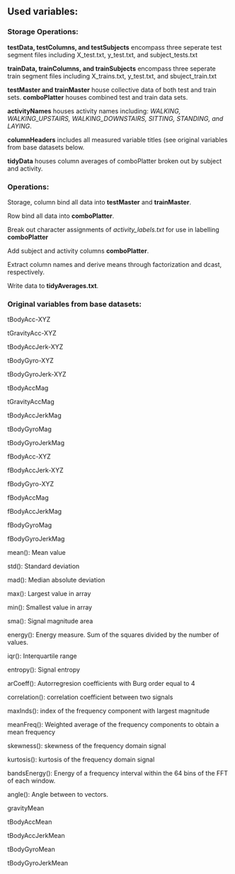 <h2>Used variables:</h2>



<h3>Storage Operations: </h3>

**testData, testColumns, and testSubjects** encompass three seperate test segment files including X_test.txt, y_test.txt, and subject_tests.txt

**trainData, trainColumns, and trainSubjects** encompass three seperate train segment files including X_trains.txt, y_test.txt, and sbuject_train.txt

**testMaster and trainMaster** house collective data of both test and train sets.
**comboPlatter** houses combined test and train data sets.

**activityNames** houses activity names including: *WALKING, WALKING_UPSTAIRS, WALKING_DOWNSTAIRS, SITTING, STANDING, and LAYING*.

**columnHeaders** includes all measured variable titles (see original variables from base datasets below.

**tidyData** houses column averages of comboPlatter broken out by subject and activity.


<h3>Operations:</h3>

Storage, column bind all data into **testMaster** and **trainMaster**.

Row bind all data into **comboPlatter**.

Break out character assignments of *activity_labels.txt* for use in labelling **comboPlatter**

Add subject and activity columns **comboPlatter**.

Extract column names and derive means through factorization and dcast, respectively.

Write data to **tidyAverages.txt**.


<h3>Original variables from base datasets: </h3>

tBodyAcc-XYZ

tGravityAcc-XYZ

tBodyAccJerk-XYZ

tBodyGyro-XYZ

tBodyGyroJerk-XYZ

tBodyAccMag

tGravityAccMag

tBodyAccJerkMag

tBodyGyroMag

tBodyGyroJerkMag

fBodyAcc-XYZ

fBodyAccJerk-XYZ

fBodyGyro-XYZ

fBodyAccMag

fBodyAccJerkMag

fBodyGyroMag

fBodyGyroJerkMag

mean(): Mean value

std(): Standard deviation

mad(): Median absolute deviation 

max(): Largest value in array

min(): Smallest value in array

sma(): Signal magnitude area

energy(): Energy measure. Sum of the squares divided by the number of values. 

iqr(): Interquartile range 

entropy(): Signal entropy

arCoeff(): Autorregresion coefficients with Burg order equal to 4

correlation(): correlation coefficient between two signals

maxInds(): index of the frequency component with largest magnitude

meanFreq(): Weighted average of the frequency components to obtain a mean frequency

skewness(): skewness of the frequency domain signal 

kurtosis(): kurtosis of the frequency domain signal 

bandsEnergy(): Energy of a frequency interval within the 64 bins of the FFT of each window.

angle(): Angle between to vectors.

gravityMean

tBodyAccMean

tBodyAccJerkMean

tBodyGyroMean

tBodyGyroJerkMean
